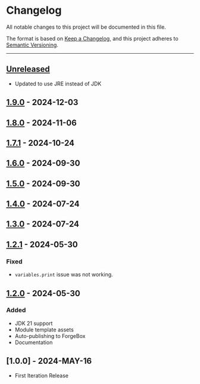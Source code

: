# Changelog

All notable changes to this project will be documented in this file.

The format is based on [Keep a Changelog](https://keepachangelog.com/en/1.0.0/),
and this project adheres to [Semantic Versioning](https://semver.org/spec/v2.0.0.html).

* * *

## [Unreleased]

- Updated to use JRE instead of JDK

## [1.9.0] - 2024-12-03

## [1.8.0] - 2024-11-06

## [1.7.1] - 2024-10-24

## [1.6.0] - 2024-09-30

## [1.5.0] - 2024-09-30

## [1.4.0] - 2024-07-24

## [1.3.0] - 2024-07-24

## [1.2.1] - 2024-05-30

### Fixed

- `variables.print` issue was not working.

## [1.2.0] - 2024-05-30

### Added

- JDK 21 support
- Module template assets
- Auto-publishing to ForgeBox
- Documentation

## [1.0.0] - 2024-MAY-16

- First Iteration Release

[Unreleased]: https://github.com/ortus-boxlang/commandbox-boxlang/compare/v1.9.0...HEAD

[1.9.0]: https://github.com/ortus-boxlang/commandbox-boxlang/compare/v1.8.0...v1.9.0

[1.8.0]: https://github.com/ortus-boxlang/commandbox-boxlang/compare/v1.7.1...v1.8.0

[1.7.1]: https://github.com/ortus-boxlang/commandbox-boxlang/compare/v1.6.0...v1.7.1

[1.6.0]: https://github.com/ortus-boxlang/commandbox-boxlang/compare/v1.5.0...v1.6.0

[1.5.0]: https://github.com/ortus-boxlang/commandbox-boxlang/compare/v1.4.0...v1.5.0

[1.4.0]: https://github.com/ortus-boxlang/commandbox-boxlang/compare/v1.3.0...v1.4.0

[1.3.0]: https://github.com/ortus-boxlang/commandbox-boxlang/compare/v1.2.1...v1.3.0

[1.2.1]: https://github.com/ortus-boxlang/commandbox-boxlang/compare/v1.2.0...v1.2.1

[1.2.0]: https://github.com/ortus-boxlang/commandbox-boxlang/compare/e57737376b541899d961aa75a3dfed445051bce5...v1.2.0
